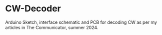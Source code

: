 # CW-Decoder
Arduino Sketch, interface schematic and PCB for decoding CW as per my articles in The Communicator, summer 2024.
